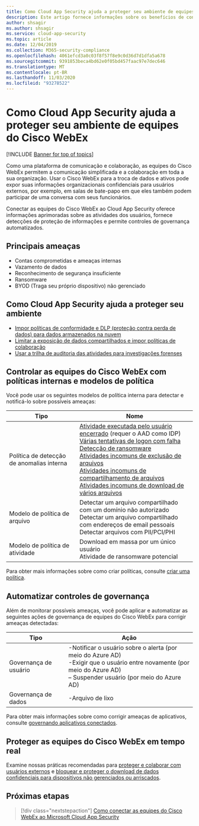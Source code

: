 ```yaml
---
title: Como Cloud App Security ajuda a proteger seu ambiente de equipes do Cisco WebEx
description: Este artigo fornece informações sobre os benefícios de conectar seu aplicativo de equipes do Cisco WebEx para Cloud App Security usando o conector de API para visibilidade e controle sobre o uso.
author: shsagir
ms.author: shsagir
ms.service: cloud-app-security
ms.topic: article
ms.date: 12/04/2019
ms.collection: M365-security-compliance
ms.openlocfilehash: 4061efcd3a0c03f8f57f8e9c0d36d7d1dfa5a678
ms.sourcegitcommit: 9391853beca4bd62e0f05bd457faac97e7dec646
ms.translationtype: MT
ms.contentlocale: pt-BR
ms.lasthandoff: 11/03/2020
ms.locfileid: "93278522"
---
```

# <a name="how-cloud-app-security-helps-protect-your-cisco-webex-teams-environment"></a>Como Cloud App Security ajuda a proteger seu ambiente de equipes do Cisco WebEx

[!INCLUDE [Banner for top of topics](includes/banner.md)]

Como uma plataforma de comunicação e colaboração, as equipes do Cisco WebEx permitem a comunicação simplificada e a colaboração em toda a sua organização. Usar o Cisco WebEx para a troca de dados e ativos pode expor suas informações organizacionais confidenciais para usuários externos, por exemplo, em salas de bate-papo em que eles também podem participar de uma conversa com seus funcionários.

Conectar as equipes do Cisco WebEx ao Cloud App Security oferece informações aprimoradas sobre as atividades dos usuários, fornece detecções de proteção de informações e permite controles de governança automatizados.

## <a name="main-threats"></a>Principais ameaças

- Contas comprometidas e ameaças internas
- Vazamento de dados
- Reconhecimento de segurança insuficiente
- Ransomware
- BYOD (Traga seu próprio dispositivo) não gerenciado

## <a name="how-cloud-app-security-helps-to-protect-your-environment"></a>Como Cloud App Security ajuda a proteger seu ambiente

- [Impor políticas de conformidade e DLP (proteção contra perda de dados) para dados armazenados na nuvem](best-practices.md#enforce-dlp-and-compliance-policies-for-data-stored-in-the-cloud)
- [Limitar a exposição de dados compartilhados e impor políticas de colaboração](best-practices.md#limit-exposure-of-shared-data-and-enforce-collaboration-policies)
- [Usar a trilha de auditoria das atividades para investigações forenses](best-practices.md#use-the-audit-trail-of-activities-for-forensic-investigations)

## <a name="control-cisco-webex-teams-with-built-in-policies-and-policy-templates"></a>Controlar as equipes do Cisco WebEx com políticas internas e modelos de política

Você pode usar os seguintes modelos de política interna para detectar e notificá-lo sobre possíveis ameaças:

| Tipo | Nome |
| ---- | ---- |
| Política de detecção de anomalias interna | [Atividade executada pelo usuário encerrado](anomaly-detection-policy.md#activity-performed-by-terminated-user) (requer o AAD como IDP)<br />[Várias tentativas de logon com falha](anomaly-detection-policy.md#multiple-failed-login-attempts)<br />[Detecção de ransomware](anomaly-detection-policy.md#ransomware-activity)<br />[Atividades incomuns de exclusão de arquivos](anomaly-detection-policy.md#unusual-activities-by-user)<br />[Atividades incomuns de compartilhamento de arquivos](anomaly-detection-policy.md#unusual-activities-by-user)<br />[Atividades incomuns de download de vários arquivos](anomaly-detection-policy.md#unusual-activities-by-user) |
| Modelo de política de arquivo | Detectar um arquivo compartilhado com um domínio não autorizado<br />Detectar um arquivo compartilhado com endereços de email pessoais<br />Detectar arquivos com PII/PCI/PHI |
| Modelo de política de atividade | Download em massa por um único usuário<br />Atividade de ransomware potencial |

Para obter mais informações sobre como criar políticas, consulte [criar uma política](control-cloud-apps-with-policies.md#create-a-policy).

## <a name="automate-governance-controls"></a>Automatizar controles de governança

Além de monitorar possíveis ameaças, você pode aplicar e automatizar as seguintes ações de governança de equipes do Cisco WebEx para corrigir ameaças detectadas:

| Tipo | Ação |
| ---- | ---- |
| Governança de usuário | -Notificar o usuário sobre o alerta (por meio do Azure AD)<br />-Exigir que o usuário entre novamente (por meio do Azure AD)<br />– Suspender usuário (por meio do Azure AD) |
| Governança de dados | -Arquivo de lixo |

Para obter mais informações sobre como corrigir ameaças de aplicativos, consulte [governando aplicativos conectados](governance-actions.md).

## <a name="protect-cisco-webex-teams-in-real-time"></a>Proteger as equipes do Cisco WebEx em tempo real

Examine nossas práticas recomendadas para [proteger e colaborar com usuários externos](best-practices.md#secure-collaboration-with-external-users-by-enforcing-real-time-session-controls) e [bloquear e proteger o download de dados confidenciais para dispositivos não gerenciados ou arriscados](best-practices.md#block-and-protect-download-of-sensitive-data-to-unmanaged-or-risky-devices).

## <a name="next-steps"></a>Próximas etapas

> [!div class="nextstepaction"]
> [Como conectar as equipes do Cisco WebEx ao Microsoft Cloud App Security](connect-webex-to-microsoft-cloud-app-security.md)

